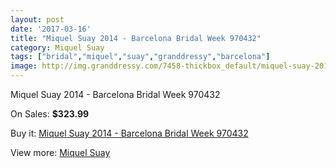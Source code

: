 ```yaml
---
layout: post
date: '2017-03-16'
title: "Miquel Suay 2014 - Barcelona Bridal Week 970432"
category: Miquel Suay
tags: ["bridal","miquel","suay","granddressy","barcelona"]
image: http://img.granddressy.com/7458-thickbox_default/miquel-suay-2014-barcelona-bridal-week-970432.jpg
---
```

Miquel Suay 2014 - Barcelona Bridal Week 970432

On Sales: **$323.99**
<a href="https://www.granddressy.com/en/miquel-suay/6705-miquel-suay-2014-barcelona-bridal-week-970432.html"><amp-img layout="responsive" width="600" height="600" src="//img.granddressy.com/7458-thickbox_default/miquel-suay-2014-barcelona-bridal-week-970432.jpg" alt="Miquel Suay 2014 - Barcelona Bridal Week 970432 0" /></a>

Buy it: [Miquel Suay 2014 - Barcelona Bridal Week 970432](https://www.granddressy.com/en/miquel-suay/6705-miquel-suay-2014-barcelona-bridal-week-970432.html "Miquel Suay 2014 - Barcelona Bridal Week 970432")

View more: [Miquel Suay](https://www.granddressy.com/en/59-miquel-suay "Miquel Suay")